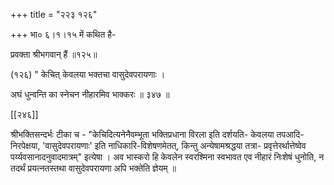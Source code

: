 +++
title = "२२३ १२६"

+++
भा० ६।१।१५ में कथित है- 

प्रवक्ता श्रीभगवान् हैं ॥१२५॥ 

(१२६) " केचित् केवलया भक्तचा वासुदेवपरायणाः । 

अघं धुन्वन्ति का स्नेचन नीहारमिव भाक्करः ॥ ३४७ ॥ 

[[२४६]] 

श्रीभक्तिसन्दर्भः टीका च - "केचिदित्यनेनैवम्भूता भक्तिप्रधाना विरला इति दर्शयति- केवलया तपआदि- निरपेक्षया, 'वासुदेवपरायणाः' इति नाधिकारि-विशेषणमेतत्, किन्तु अन्येषामश्रद्धया तत्रा- प्रवृत्तेरर्थात्तेष्वेव पर्य्यवसानादनुवादमात्रम्" इत्येषा । अव भास्करो हि केवलेन स्वरश्मिना स्वभावत एव नीहारं निःशेषं धुनोति, न तदर्थं प्रयत्नतस्तथा वासुदेवपरायणा अपि भक्तेति ज्ञेयम् ॥ 
